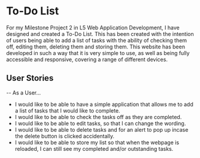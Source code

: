 # To-Do List

For my Milestone Project 2 in L5 Web Application Development, I have designed and created a To-Do List. This has been created with the intention of users being able to add a list of tasks with the ability of checking them off, editing them, deleting them and storing them. This website has been developed in such a way that it is very simple to use, as well as being fully accessible and responsive, covering a range of different devices.

## User Stories
-- As a User...
- I would like to be able to have a simple application that allows me to add a list of tasks that I would like to complete.
- I would like to be able to check the tasks off as they are completed.
- I would like to be able to edit tasks, so that I can change the wording.
- I would like to be able to delete tasks and for an alert to pop up incase the delete button is clicked accidentally.
- I would like to be able to store my list so that when the webpage is reloaded, I can still see my completed and/or outstanding tasks.

## 